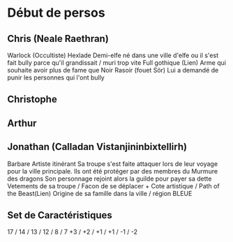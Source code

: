 # Début de persos

## Chris (Neale Raethran)
Warlock (Occultiste) Hexlade
Demi-elfe né dans une ville d'elfe ou il s'est fait bully parce qu'il grandissait / muri trop vite
Full gothique (Lien) 
Arme qui souhaite avoir plus de fame que Noir Rasoir (fouet Sör) 
Lui a demandé de punir les personnes qui l'ont bully

## Christophe
## Arthur
## Jonathan (Calladan Vistanjininbixtellirh)
Barbare
Artiste itinérant 
Sa troupe s'est faite attaquer lors de leur voyage pour la ville principale. Ils ont été protéger par des membres du Murmure des dragons
Son personnage rejoint alors la guilde pour payer sa dette
Vetements de sa troupe / Facon de se déplacer + Cote artistique / Path of the Beast(Lien)
Origine de sa famille dans la ville / région
BLEUE

## Set de Caractéristiques
17 / 14 / 13 / 12 / 8 / 7
+3 / +2 / +1 / +1 / -1 / -2